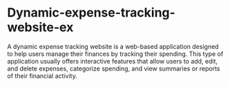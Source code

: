 # Dynamic-expense-tracking-website-ex
A dynamic expense tracking website is a web-based application designed to help users manage their finances by tracking their spending. This type of application usually offers interactive features that allow users to add, edit, and delete expenses, categorize spending, and view summaries or reports of their financial activity.
